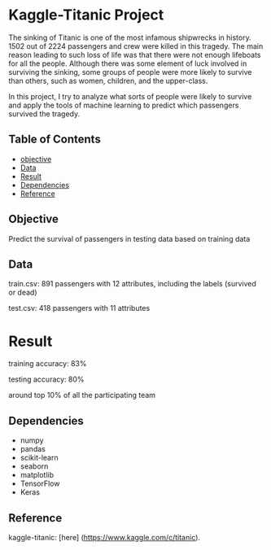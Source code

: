 # Kaggle-Titanic Project

The sinking of Titanic is one of the most infamous shipwrecks in history. 1502 out of 2224 passengers and crew were killed in this tragedy. The main reason leading to such loss of life was that there were not enough lifeboats for all the people. Although there was some element of luck involved in surviving the sinking, some groups of people were more likely to survive than others, such as women, children, and the upper-class.

In this project, I try to analyze what sorts of people were likely to survive and apply the tools of machine learning to predict which passengers survived the tragedy.

## Table of Contents

* [objective](#objective)
* [Data](#data)
* [Result](#result)
* [Dependencies](#dependencies)
* [Reference](#reference)

## Objective

Predict the survival of passengers in testing data based on training data

## Data

train.csv: 891 passengers with 12 attributes, including the labels (survived or dead)

test.csv: 418 passengers with 11 attributes

# Result

training accuracy: 83%

testing accuracy: 80%

around top 10% of all the participating team

## Dependencies

* numpy
* pandas
* scikit-learn
* seaborn
* matplotlib
* TensorFlow
* Keras

## Reference

kaggle-titanic: [here] (https://www.kaggle.com/c/titanic).
